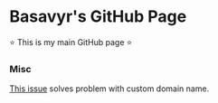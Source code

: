 # Basavyr's GitHub Page

⭐️ This is my main GitHub page ⭐️


### Misc
[This issue](https://github.com/isaacs/github/issues/1213#issuecomment-420721507) solves problem with custom domain name.
